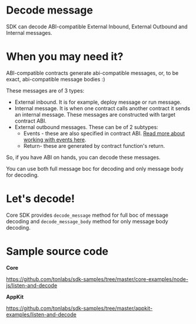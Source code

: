 # Decode message

SDK can decode ABI-compatible External Inbound, External Outbound and Internal messages. 

# When you may need it?

ABI-compatible contracts generate abi-compatible messages, or, to be exact, abi-compatible message bodies :) 

These messages are of 3 types:

- External inbound. It is for example, deploy message or run message. 
- Internal message. It is when one contract calls another contract it sends an internal message. These messages are constructed with target contract ABI. 
- External outbound messages. These can be of 2 subtypes:
  * Events - these are also specified in contract ABI. [Read more about working with events here](6_work_with_events.md). 
  * Return- these are generated by contract function's return.

So, if you have ABI on hands, you can decode these messages. 

You can use both full message boc for decoding and only message body for decoding. 

# Let's decode!

Core SDK provides `decode_message` method for full boc of message decoding and `decode_message_body` method for only message body decoding. 

# Sample source code

**Core**

https://github.com/tonlabs/sdk-samples/tree/master/core-examples/node-js/listen-and-decode

**AppKit**

https://github.com/tonlabs/sdk-samples/tree/master/appkit-examples/listen-and-decode